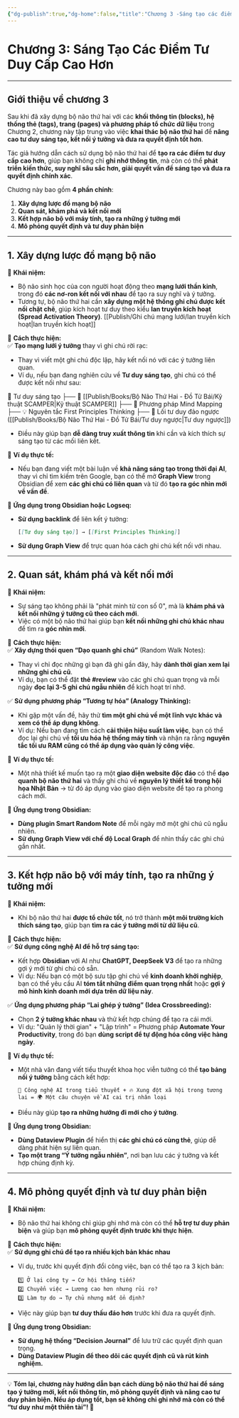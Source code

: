 ```yaml
---
{"dg-publish":true,"dg-home":false,"title":"Chương 3 -Sáng tạo các điểm tư duy cấp cao hơn","date":"2025-01-31","tags":["book","books/bo-nao-thu-hai"],"Related":"[[zet","dg-path":"Books/Bộ Não Thứ Hai - Đồ Tử Bái/Chương 3 -Sáng tạo các điểm tư duy cấp cao hơn.md","permalink":"/books/bo-nao-thu-hai-do-tu-bai/chuong-3-sang-tao-cac-diem-tu-duy-cap-cao-hon/","dgPassFrontmatter":true,"noteIcon":"","updated":"2025-01-31T14:44:08.176+07:00"}
---
```


# **Chương 3: Sáng Tạo Các Điểm Tư Duy Cấp Cao Hơn**
---

## **Giới thiệu về chương 3**

Sau khi đã xây dựng bộ não thứ hai với các **khối thông tin (blocks), hệ thống thẻ (tags), trang (pages) và phương pháp tổ chức dữ liệu** trong Chương 2, chương này tập trung vào việc **khai thác bộ não thứ hai** để **nâng cao tư duy sáng tạo, kết nối ý tưởng và đưa ra quyết định tốt hơn**.

Tác giả hướng dẫn cách sử dụng bộ não thứ hai để **tạo ra các điểm tư duy cấp cao hơn**, giúp bạn không chỉ **ghi nhớ thông tin**, mà còn có thể **phát triển kiến thức, suy nghĩ sâu sắc hơn, giải quyết vấn đề sáng tạo và đưa ra quyết định chính xác**.

Chương này bao gồm **4 phần chính**:

1. **Xây dựng lược đồ mạng bộ não**
2. **Quan sát, khám phá và kết nối mới**
3. **Kết hợp não bộ với máy tính, tạo ra những ý tưởng mới**
4. **Mô phỏng quyết định và tư duy phản biện**

---

## **1. Xây dựng lược đồ mạng bộ não**

📌 **Khái niệm:**

- Bộ não sinh học của con người hoạt động theo **mạng lưới thần kinh**, trong đó **các nơ-ron kết nối với nhau** để tạo ra suy nghĩ và ý tưởng.
- Tương tự, bộ não thứ hai cần **xây dựng một hệ thống ghi chú được kết nối chặt chẽ**, giúp kích hoạt tư duy theo kiểu **lan truyền kích hoạt (Spread Activation Theory)**. [[Publish/Ghi chú mạng lưới/lan truyền kích hoạt\|lan truyền kích hoạt]]

📌 **Cách thực hiện:**  
✅ **Tạo mạng lưới ý tưởng** thay vì ghi chú rời rạc:

- Thay vì viết một ghi chú độc lập, hãy kết nối nó với các ý tưởng liên quan.
- Ví dụ, nếu bạn đang nghiên cứu về **Tư duy sáng tạo**, ghi chú có thể được kết nối như sau:

🧠 Tư duy sáng tạo
    ├── 🎨 [[Publish/Books/Bộ Não Thứ Hai - Đồ Tử Bái/Kỹ thuật SCAMPER\|Kỹ thuật SCAMPER]]
    ├── 🔀 Phương pháp Mind Mapping
    ├── 💡 Nguyên tắc First Principles Thinking
    ├── 🤯 Lối tư duy đảo ngược ([[Publish/Books/Bộ Não Thứ Hai - Đồ Tử Bái/Tư duy ngược\|Tư duy ngược]])


- Điều này giúp bạn **dễ dàng truy xuất thông tin** khi cần và kích thích sự sáng tạo từ các mối liên kết.

📌 **Ví dụ thực tế:**

- Nếu bạn đang viết một bài luận về **khả năng sáng tạo trong thời đại AI**, thay vì chỉ tìm kiếm trên Google, bạn có thể mở **Graph View** trong Obsidian để xem **các ghi chú có liên quan** và từ đó **tạo ra góc nhìn mới về vấn đề**.

📌 **Ứng dụng trong Obsidian hoặc Logseq:**

- **Sử dụng backlink** để liên kết ý tưởng:
    
    ```markdown
    [[Tư duy sáng tạo]] → [[First Principles Thinking]]
    ```
    
- **Sử dụng Graph View** để trực quan hóa cách ghi chú kết nối với nhau.

---

## **2. Quan sát, khám phá và kết nối mới**

📌 **Khái niệm:**

- Sự sáng tạo không phải là "phát minh từ con số 0", mà là **khám phá và kết nối những ý tưởng cũ theo cách mới**.
- Việc có một bộ não thứ hai giúp bạn **kết nối những ghi chú khác nhau** để tìm ra **góc nhìn mới**.

📌 **Cách thực hiện:**  
✅ **Xây dựng thói quen “Dạo quanh ghi chú”** (Random Walk Notes):

- Thay vì chỉ đọc những gì bạn đã ghi gần đây, hãy **dành thời gian xem lại những ghi chú cũ**.
- Ví dụ, bạn có thể đặt **thẻ #review** vào các ghi chú quan trọng và mỗi ngày **đọc lại 3-5 ghi chú ngẫu nhiên** để kích hoạt trí nhớ.

✅ **Sử dụng phương pháp “Tương tự hóa” (Analogy Thinking):**

- Khi gặp một vấn đề, hãy thử **tìm một ghi chú về một lĩnh vực khác và xem có thể áp dụng không**.
- Ví dụ: Nếu bạn đang tìm cách **cải thiện hiệu suất làm việc**, bạn có thể đọc lại ghi chú về **tối ưu hóa hệ thống máy tính** và nhận ra rằng **nguyên tắc tối ưu RAM cũng có thể áp dụng vào quản lý công việc**.

📌 **Ví dụ thực tế:**

- Một nhà thiết kế muốn tạo ra một **giao diện website độc đáo** có thể **dạo quanh bộ não thứ hai** và thấy ghi chú về **nguyên lý thiết kế trong hội họa Nhật Bản** → từ đó áp dụng vào giao diện website để tạo ra phong cách mới.

📌 **Ứng dụng trong Obsidian:**

- **Dùng plugin Smart Random Note** để mỗi ngày mở một ghi chú cũ ngẫu nhiên.
- **Sử dụng Graph View với chế độ Local Graph** để nhìn thấy các ghi chú gần nhất.

---

## **3. Kết hợp não bộ với máy tính, tạo ra những ý tưởng mới**

📌 **Khái niệm:**

- Khi bộ não thứ hai **được tổ chức tốt**, nó trở thành **một môi trường kích thích sáng tạo**, giúp bạn **tìm ra các ý tưởng mới từ dữ liệu cũ**.

📌 **Cách thực hiện:**  
✅ **Sử dụng công nghệ AI để hỗ trợ sáng tạo:**

- Kết hợp **Obsidian** với AI như **ChatGPT, DeepSeek V3** để tạo ra những gợi ý mới từ ghi chú có sẵn.
- Ví dụ: Nếu bạn có một bộ sưu tập ghi chú về **kinh doanh khởi nghiệp**, bạn có thể yêu cầu AI **tóm tắt những điểm quan trọng nhất** hoặc **gợi ý mô hình kinh doanh mới dựa trên dữ liệu này**.

✅ **Ứng dụng phương pháp “Lai ghép ý tưởng” (Idea Crossbreeding):**

- Chọn **2 ý tưởng khác nhau** và thử kết hợp chúng để tạo ra cái mới.
- Ví dụ: "Quản lý thời gian" + "Lập trình" = Phương pháp **Automate Your Productivity**, trong đó bạn **dùng script để tự động hóa công việc hàng ngày**.

📌 **Ví dụ thực tế:**

- Một nhà văn đang viết tiểu thuyết khoa học viễn tưởng có thể **tạo bảng nối ý tưởng** bằng cách kết hợp:
    
    ```
    🚀 Công nghệ AI trong tiểu thuyết + 🔥 Xung đột xã hội trong tương lai = 🌍 Một câu chuyện về AI cai trị nhân loại
    ```
    
- Điều này giúp **tạo ra những hướng đi mới cho ý tưởng**.

📌 **Ứng dụng trong Obsidian:**

- **Dùng Dataview Plugin** để hiển thị **các ghi chú có cùng thẻ**, giúp dễ dàng phát hiện sự liên quan.
- **Tạo một trang “Ý tưởng ngẫu nhiên”**, nơi bạn lưu các ý tưởng và kết hợp chúng định kỳ.

---

## **4. Mô phỏng quyết định và tư duy phản biện**

📌 **Khái niệm:**

- Bộ não thứ hai không chỉ giúp ghi nhớ mà còn có thể **hỗ trợ tư duy phản biện** và giúp bạn **mô phỏng quyết định trước khi thực hiện**.

📌 **Cách thực hiện:**  
✅ **Sử dụng ghi chú để tạo ra nhiều kịch bản khác nhau**

- Ví dụ, trước khi quyết định đổi công việc, bạn có thể tạo ra 3 kịch bản:
    
    ```
    1️⃣ Ở lại công ty → Cơ hội thăng tiến?
    2️⃣ Chuyển việc → Lương cao hơn nhưng rủi ro?
    3️⃣ Làm tự do → Tự chủ nhưng mất ổn định?
    ```
    
- Việc này giúp bạn **tư duy thấu đáo hơn** trước khi đưa ra quyết định.

📌 **Ứng dụng trong Obsidian:**

- **Sử dụng hệ thống “Decision Journal”** để lưu trữ các quyết định quan trọng.
- **Dùng Dataview Plugin để theo dõi các quyết định cũ và rút kinh nghiệm.**

---

💡 **Tóm lại, chương này hướng dẫn bạn cách dùng bộ não thứ hai để sáng tạo ý tưởng mới, kết nối thông tin, mô phỏng quyết định và nâng cao tư duy phản biện. Nếu áp dụng tốt, bạn sẽ không chỉ ghi nhớ mà còn có thể “tư duy như một thiên tài”! 🚀**